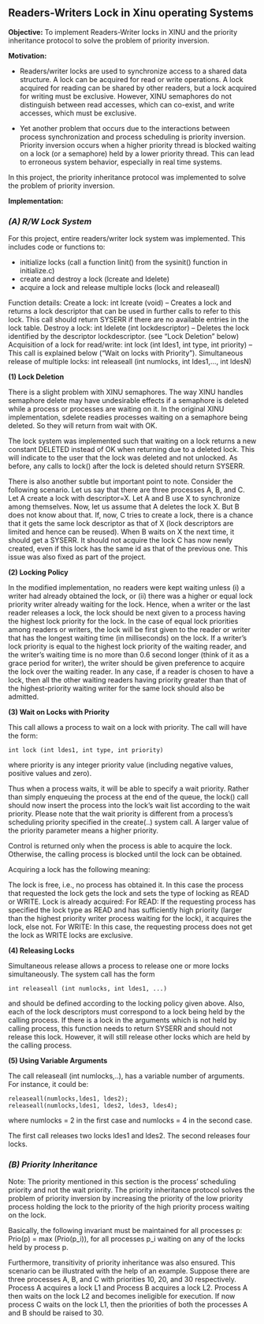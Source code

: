 ## Readers-Writers Lock in Xinu operating Systems
**Objective:** To implement Readers-Writer locks in XINU and the priority inheritance protocol to solve the problem of priority inversion.

**Motivation:**
* Readers/writer locks are used to synchronize access to a shared data structure. A lock can be acquired for read or write operations. A lock acquired for reading can be shared by other readers, but a lock acquired for writing must be exclusive. However, XINU semaphores do not distinguish between read accesses, which can co-exist, and write accesses, which must be exclusive.

* Yet another problem that occurs due to the interactions between process synchronization and process scheduling is priority inversion. Priority inversion occurs when a higher priority thread is blocked waiting on a lock (or a semaphore) held by a lower priority thread. This can lead to erroneous system behavior, especially in real time systems.

In this project, the priority inheritance protocol was implemented to solve the problem of priority inversion.

**Implementation:**

### *(A) R/W Lock System*

For this project, entire readers/writer lock system was implemented. This includes code or functions to:

* initialize locks (call a function linit() from the sysinit() function in initialize.c)
* create and destroy a lock (lcreate and ldelete)
* acquire a lock and release multiple locks (lock and releaseall)

Function details:
Create a lock:  int lcreate (void) – Creates a lock and returns a lock descriptor that can be used in further calls to refer to this lock. This call should return SYSERR if there are no available entries in the lock table. 
Destroy a lock: int ldelete (int lockdescriptor) – Deletes the lock identified by the descriptor lockdescriptor. (see “Lock Deletion” below)
Acquisition of a lock for read/write: int lock (int ldes1, int type, int priority) –  This call is explained below (“Wait on locks with Priority”).
Simultaneous release of multiple locks: int releaseall (int numlocks, int ldes1,…, int ldesN)

**(1) Lock Deletion**

There is a slight problem with XINU semaphores. The way XINU handles semaphore delete may have undesirable effects if a semaphore is deleted while a process or processes are waiting on it. In the original XINU implementation, sdelete readies processes waiting on a semaphore being deleted. So they will return from wait with OK.

The lock system was implemented such that waiting on a lock returns a new constant DELETED instead of OK when returning due to a deleted lock. This will indicate to the user that the lock was deleted and not unlocked. As before, any calls to lock() after the lock is deleted should return SYSERR.

There is also another subtle but important point to note. Consider the following scenario. Let us say that there are three processes A, B, and C.  Let A create a lock with descriptor=X. Let  A and B use  X to synchronize among themselves. Now, let us assume that A deletes the lock X. But B does not know about that. If, now, C tries to create a lock, there is a chance that it gets the same lock descriptor as that of X (lock descriptors are limited and hence can be reused). When B waits on X the next time, it should get a SYSERR. It should not acquire the lock C has now newly created, even if this lock has the same id as that of the previous one. This issue was also fixed as part of the project.

**(2) Locking Policy**

In the modified implementation, no readers were kept waiting unless (i) a writer had already obtained the lock, or (ii) there was a higher or equal lock priority writer already waiting for the lock. Hence, when a writer or the last reader releases a lock, the lock should be next given to a process having the highest lock priority for the lock. In the case of equal lock priorities among readers or writers, the lock will be first given to the reader or writer that has the longest waiting time (in milliseconds) on the lock. If a writer’s lock priority is equal to the highest lock priority of the waiting reader, and the writer’s waiting time is no more than 0.6 second longer (think of it as a grace period for writer), the writer should be given preference to acquire the lock over the waiting reader. In any case, if a reader is chosen to have a lock, then all the other waiting readers having priority greater than that of the highest-priority waiting writer for the same lock should also be admitted.

**(3) Wait on Locks with Priority**

This call allows a process to wait on a lock with priority. The call will have the form:

    int lock (int ldes1, int type, int priority)
where priority is any integer priority value (including negative values, positive values and zero).

Thus when a process waits, it will be able to specify a wait priority. Rather than simply enqueuing the process at the end of the queue, the lock() call should now insert the process into the lock’s wait list according to the wait priority. Please note that the wait priority is different from a process’s scheduling priority specified in the create(..) system call. A larger value of the priority parameter means a higher priority.

Control is returned only when the process is able to acquire the lock. Otherwise, the calling process is blocked until the lock can be obtained.

Acquiring a lock has the following meaning:

The lock is free, i.e., no process has obtained it. In this case the process that requested the lock gets the lock and sets the type of locking as READ or WRITE.
Lock is already acquired:
For READ:
If the requesting process has specified the lock type as READ and has sufficiently high priority (larger than the highest priority writer process waiting for the lock), it acquires the lock, else not.
For WRITE:
In this case, the requesting process does not get the lock as WRITE locks are exclusive.

**(4) Releasing Locks**

Simultaneous release allows a process to release one or more locks simultaneously. The system call has the form

    int releaseall (int numlocks, int ldes1, ...)
and should be defined according to the locking policy given above. Also, each of the lock descriptors must correspond to a lock being held by the calling process.
If there is a lock in the arguments which is not held by calling process, this function needs to return SYSERR and should not release this lock. However, it will still release other locks which are held by the calling process.

**(5) Using Variable Arguments**

The call releaseall (int numlocks,..), has a variable number of arguments. For instance, it could be:

```
releaseall(numlocks,ldes1, ldes2);
releaseall(numlocks,ldes1, ldes2, ldes3, ldes4);
```

where numlocks = 2 in the first case and numlocks = 4 in the second case.

The first call releases two locks ldes1 and ldes2. The second releases four locks. 


### *(B) Priority Inheritance*

Note: The priority mentioned in this section is the process’ scheduling priority and not the wait priority. The priority inheritance protocol solves the problem of priority inversion by increasing the priority of the low priority process holding the lock to the priority of the high priority process waiting on the lock.

Basically, the following invariant must be maintained for all processes p:
Prio(p) = max (Prio(p_i)),    for all processes p_i waiting on any of the locks held by process p.

Furthermore, transitivity of priority inheritance was also ensured. This scenario can be illustrated with the help of an example. Suppose there are three processes A, B, and C with priorities 10, 20, and 30 respectively. Process A acquires a lock L1 and Process B acquires a lock L2. Process A then waits on the lock L2 and becomes ineligible for execution. If now process C waits on the lock L1, then the priorities of both the processes A and B should be raised to 30.

